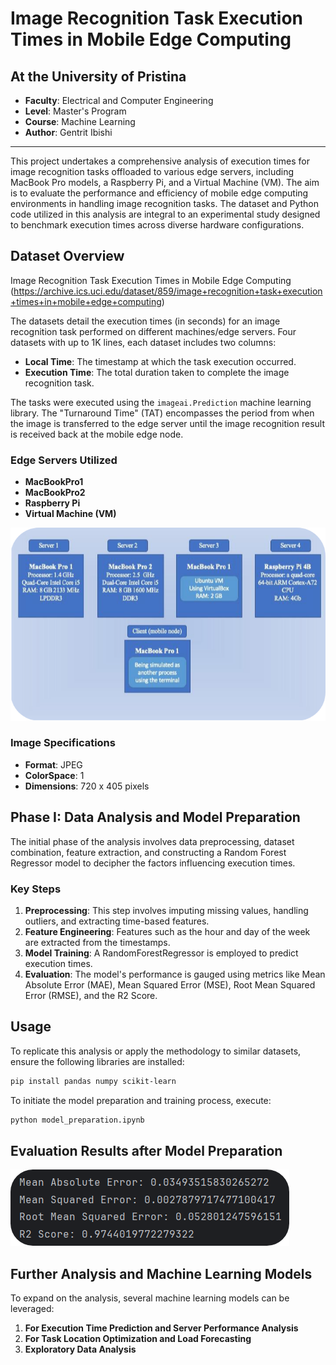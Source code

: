 # Image Recognition Task Execution Times in Mobile Edge Computing

## At the University of Pristina
- **Faculty**: Electrical and Computer Engineering
- **Level**: Master's Program
- **Course**: Machine Learning
- **Author**: Gentrit Ibishi

---

This project undertakes a comprehensive analysis of execution times for image recognition tasks offloaded to various edge servers, including MacBook Pro models, a Raspberry Pi, and a Virtual Machine (VM). The aim is to evaluate the performance and efficiency of mobile edge computing environments in handling image recognition tasks. The dataset and Python code utilized in this analysis are integral to an experimental study designed to benchmark execution times across diverse hardware configurations.

## Dataset Overview

Image Recognition Task Execution Times in Mobile Edge Computing (https://archive.ics.uci.edu/dataset/859/image+recognition+task+execution+times+in+mobile+edge+computing)

The datasets detail the execution times (in seconds) for an image recognition task performed on different machines/edge servers. Four datasets with up to 1K lines, each dataset includes two columns:
- **Local Time**: The timestamp at which the task execution occurred.
- **Execution Time**: The total duration taken to complete the image recognition task.

The tasks were executed using the `imageai.Prediction` machine learning library. The "Turnaround Time" (TAT) encompasses the period from when the image is transferred to the edge server until the image recognition result is received back at the mobile edge node.

### Edge Servers Utilized
- **MacBookPro1**
- **MacBookPro2**
- **Raspberry Pi**
- **Virtual Machine (VM)**

![Edge Servers Informations](https://github.com/GentritIbishi/Image_Recognition_Task_Execution_Times_in_Mobile_Edge/blob/master/assets/server_information.png)

### Image Specifications
- **Format**: JPEG
- **ColorSpace**: 1
- **Dimensions**: 720 x 405 pixels

## Phase I: Data Analysis and Model Preparation

The initial phase of the analysis involves data preprocessing, dataset combination, feature extraction, and constructing a Random Forest Regressor model to decipher the factors influencing execution times.

### Key Steps
1. **Preprocessing**: This step involves imputing missing values, handling outliers, and extracting time-based features.
2. **Feature Engineering**: Features such as the hour and day of the week are extracted from the timestamps.
3. **Model Training**: A RandomForestRegressor is employed to predict execution times.
4. **Evaluation**: The model's performance is gauged using metrics like Mean Absolute Error (MAE), Mean Squared Error (MSE), Root Mean Squared Error (RMSE), and the R2 Score.

## Usage

To replicate this analysis or apply the methodology to similar datasets, ensure the following libraries are installed:

```bash
pip install pandas numpy scikit-learn
```

To initiate the model preparation and training process, execute:

```bash
python model_preparation.ipynb
```
## Evaluation Results after Model Preparation

![Evaluation Results](https://github.com/GentritIbishi/Image_Recognition_Task_Execution_Times_in_Mobile_Edge/blob/master/assets/evaluation_results.png)

## Further Analysis and Machine Learning Models

To expand on the analysis, several machine learning models can be leveraged:

1. **For Execution Time Prediction and Server Performance Analysis**
2. **For Task Location Optimization and Load Forecasting**
3. **Exploratory Data Analysis**
